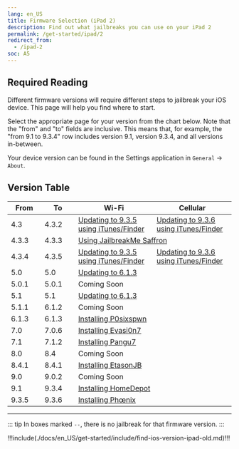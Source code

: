 ```yaml
---
lang: en_US
title: Firmware Selection (iPad 2)
description: Find out what jailbreaks you can use on your iPad 2
permalink: /get-started/ipad/2
redirect_from:
  - /ipad-2
soc: A5
---
```


## Required Reading

Different firmware versions will require different steps to jailbreak your iOS device. This page will help you find where to start.

Select the appropriate page for your version from the chart below. Note that the "from" and "to" fields are inclusive. This means that, for example, the "from 9.1 to 9.3.4" row includes version 9.1, version 9.3.4, and all versions in-between.

Your device version can be found in the Settings application in `General` -> `About`.

## Version Table

<table class="version_table">
  <colgroup>
    <col span="1" style="width: 15%;">
    <col span="1" style="width: 15%;">
    <col span="1" style="width: 35%;">
    <col span="1" style="width: 35%;">
  </colgroup>
  <thead>
    <tr>
      <th>From</th>
      <th>To</th>
      <th>Wi-Fi</th>
      <th>Cellular</th>
    </tr>
  </thead>
  <tbody>
    <tr>
      <td>4.3</td>
      <td>4.3.2</td>
      <td><a href="/updating-to-9-3-5-ipsw">Updating to 9.3.5 using iTunes/Finder</a></td>
      <td><a href="/updating-to-9-3-6-ipsw">Updating to 9.3.6 using iTunes/Finder</a></td>
    </tr>
    <tr>
      <td>4.3.3</td>
      <td>4.3.3</td>
      <td colspan="2"><a href="/using-jailbreakme-saffron">Using JailbreakMe Saffron</a></td>
    </tr>
    <tr>
      <td>4.3.4</td>
      <td>4.3.5</td>
      <td><a href="/updating-to-9-3-5-ipsw">Updating to 9.3.5 using iTunes/Finder</a></td>
      <td><a href="/updating-to-9-3-6-ipsw">Updating to 9.3.6 using iTunes/Finder</a></td>
    </tr>
    <tr>
      <td>5.0</td>
      <td>5.0</td>
      <td colspan="2"><a href="/updating-to-6-1-3">Updating to 6.1.3</a></td>
    </tr>
	  <tr>
      <td>5.0.1</td>
      <td>5.0.1</td>
      <td colspan="2">Coming Soon</td>
    </tr>
	  <tr>
      <td>5.1</td>
      <td>5.1</td>
      <td colspan="2"><a href="/updating-to-6-1-3">Updating to 6.1.3</a></td>
    </tr>
	  <tr>
      <td>5.1.1</td>
      <td>6.1.2</td>
      <td colspan="2">Coming Soon</td>
    </tr>
    <tr>
      <td>6.1.3</td>
      <td>6.1.3</td>
      <td colspan="2"><a href="/installing-p0sixspwn">Installing P0sixspwn</a></td>
    </tr>
    <tr>
      <td>7.0</td>
      <td>7.0.6</td>
      <td colspan="2"><a href="/installing-evasi0n7">Installing Evasi0n7</a></td>
    </tr>
    <tr>
      <td>7.1</td>
      <td>7.1.2</td>
      <td colspan="2"><a href="/installing-pangu7">Installing Pangu7</a></td>
    </tr>
    <tr>
      <td>8.0</td>
      <td>8.4</td>
      <td colspan="2">Coming Soon</td>
    </tr>
    <tr>
      <td>8.4.1</td>
      <td>8.4.1</td>
      <td colspan="2"><a href="/installing-etasonjb">Installing EtasonJB</a></td>
    </tr>
    <tr>
      <td>9.0</td>
      <td>9.0.2</td>
      <td colspan="2">Coming Soon</td>
    </tr>
    <tr>
      <td>9.1</td>
      <td>9.3.4</td>
      <td colspan="2"><a href="/installing-homedepot">Installing HomeDepot</a></td>
    </tr>
    <tr>
      <td>9.3.5</td>
      <td>9.3.6</td>
      <td colspan="2"><a href="/installing-phoenix">Installing Phœnix</a></td>
    </tr>
  </tbody>
</table>

---

::: tip
In boxes marked `--`, there is no jailbreak for that firmware version.
:::

!!!include(./docs/en_US/get-started/include/find-ios-version-ipad-old.md)!!!

